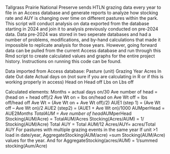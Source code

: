 Tallgrass Prairie National Preserve sends HTLN grazing data every year to file in an Access database and generate reports to analyze how stocking rate and AUY is changing over time on different pastures within the park. This script will conduct analysis
on data exported from the database starting in 2024 and join it to analysis previously conducted on pre-2024 data. Data pre-2024 was stored in two seperate databases and had a number of problems, modifications, and by-hand calculations that made it impossible
to replicate analysis for those years. However, going forward data can be pulled from the current Access database and run through this Rmd script to create calculated values and graphs for the entire project history. 
Instructions on running this code can be found.

Data imported from Access database:
Pasture (unit)
Grazing Year
Acres
In date
Out date
Actual days on (not sure if you are calculating in R or if this is working properly in access)
Head on
Head off
Lbs on
Lbs off

Calculated elements:
Months = actual days on/30
Ave number of head = (head on + head off)/2
Ave Wt on = lbs on/head on
Ave Wt off = lbs off/head off
Ave Wt = (Ave Wt on + Ave Wt off)/2)
AUE1 (step 1) = (Ave Wt off – Ave Wt on)/2
AUE2 (step2) = (AUE1 + Ave Wt on)/1000
AUMperHead = AUE2*Months
TotalAUM = Ave number of head*AUMperHead
Stocking(AUM/Acre) = TotalAUM/Acres
Stocking(Acres/AUM) = 1/ Stocking(AUM/Acre)
Total AUY = Total AUM/12
Acres/AUY= acres/Total AUY
For pastures with multiple grazing events in the same year
If unit >1 load in date/year, AggregateStocking(AUM/acre) =sum Stocking(AUM/Acre) values for the year.  And for AggregateStocking(acres/AUM) = 1/summed stocking(Aum/Acre)
